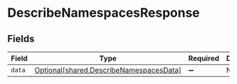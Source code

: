 # DescribeNamespacesResponse


## Fields

| Field                                                                                        | Type                                                                                         | Required                                                                                     | Description                                                                                  |
| -------------------------------------------------------------------------------------------- | -------------------------------------------------------------------------------------------- | -------------------------------------------------------------------------------------------- | -------------------------------------------------------------------------------------------- |
| `data`                                                                                       | [Optional[shared.DescribeNamespacesData]](undefined/models/shared/describenamespacesdata.md) | :heavy_minus_sign:                                                                           | N/A                                                                                          |